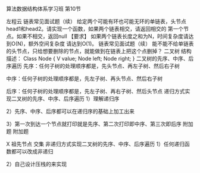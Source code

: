 算法数据结构体系学习班
第10节

左程云
链表常见面试题（续）
给定两个可能有环也可能无环的单链表，头节点head1和head2。请实现一个函数，如果两个链表相交，请返回相交的 第一个节点。如果不相交，返回null 
【要求】
如果两个链表长度之和为N，时间复杂度请达到O(N)，额外空间复杂度 请达到O(1)。 
链表常见面试题（续）
能不能不给单链表的头节点，只给想要删除的节点，就能做到在链表上把这个点删掉？
二叉树
结构描述：
Class Node {
	V value;
	Node left;
	Node right;
}
二叉树的先序、中序、后序遍历
先序：任何子树的处理顺序都是，先头节点、再左子树、然后右子树

中序：任何子树的处理顺序都是，先左子树、再头节点、然后右子树

后序：任何子树的处理顺序都是，先左子树、再右子树、然后头节点
递归方式实现二叉树的先序、中序、后序遍历
1）理解递归序

2）先序、中序、后序都可以在递归序的基础上加工出来

3）第一次到达一个节点就打印就是先序、第二次打印即中序、第三次即后序
附加题
附加题

X 祖先节点   交集
非递归方式实现二叉树的先序、中序、后序遍历
1）任何递归函数都可以改成非递归

2）自己设计压栈的来实现
